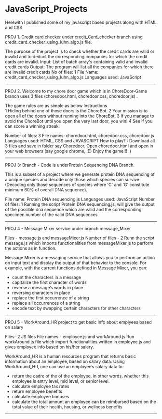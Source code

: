 # JavaScript_Projects
Herewith I published some of my javascript based projects along with HTML and CSS

PROJ 1. Credit card checker under credit_Card_checker branch using credit_card_checker_using_luhn_algo.js file.

The purpose of the project is to check whether the credit cards are valid or invalid and to deduct the corresponding companies for which the credit cards are invalid.
Input: List of batch array's containing valid and invalid credit cards
Output: The program will list all the companies  for which there are invalid credit cards
No of files: 1
File Name: credit_card_checker_using_luhn_algo.js
Languages used: JavaScript

*******************************************************************************************************************************************************************

PROJ 2. Welcome to my chore door game which is in ChoreDoor-Game branch uses 3 files (choredoor.html, choredoor.css, choredoor.js) . 

The game rules are as simple as below
 Instructions  
1	Hiding behind one of these doors is the ChoreBot.
2	Your mission is to open all of the doors without running into the ChoreBot.
3	If you manage to avoid the ChoreBot until you open the very last door, you win!
4	See if you can score a winning streak!

Number of files: 3
File names: choredoor.html, choredoor.css, choredoor.js
Languages used: HTML, CSS and JAVASCRIPT
How to play? : Download all 3 files and save in folder say Choredoor. Open choredoor.html and open in your web browsers (say google chrome, IE)
Enjoy the game!!! :)

*******************************************************************************************************************************************************************
PROJ 3: Branch - Code is underProtein Sequencing DNA Branch.

This is a subset of a project where we generate protein DNA sequencing of a unique species and decode only those which species can survive (Decoding only those sequences of species where 'C' and 'G' constitute minimum 60% of overall DNA sequence).

File name: Protein DNA sequencing.js Languages used: JavaScript Number of files: 1 Running the script Protein DNA sequencing.js, will give the output of the possible dna sequence which are valid and the corresponding specimen number of the valid DNA sequences

*******************************************************************************************************************************************************************
PROJ 4 - Message Mixer service under branch message_Mixer 

Files - message.js and messageMixer.js
Number of files - 2
Runn the script message.js which imports functionalities from messageMixer.js to perform the actions as in function.

Message Mixer is a messaging service that allows you to perform an action on input text and display the output of that behavior to the console. For example, with the current functions defined in Message Mixer, you can:

   - count the characters in a message
   - capitalize the first character of words
   - reverse a message’s words in place
   - reversing characters in place
   - replace the first occurrence of a string
   - replace all occurrences of a string
   - encode text by swapping certain characters for other characters
*******************************************************************************************************************************************************************

PROJ 5 - WorkAround_HR project to get basic info about emplyees based on salary

Files- 2 JS files
File names - employee.js and workAround.js
Run workAround.js file which import functionalities written in employee.js and gives employee info based on his/her salary.

WorkAround_HR is a human resources program that returns basic information about an employee, based on salary data. Using WorkAround_HR, one can use an employee’s salary data to:

  - return the cadre of the of the employee, in other words, whether this employee is entry level, mid level, or senior level.
  - calculate employee tax rates
  - return employee benefits
  - calculate employee bonuses
  - calculate the total amount an employee can be reimbursed based on the total value of their health, housing, or wellness benefits
*******************************************************************************************************************************************************************
